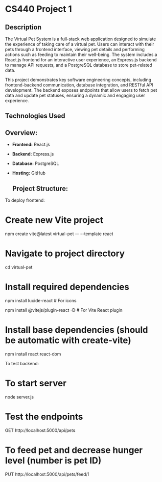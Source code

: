 # CS440 Project 1

## Description
The Virtual Pet System is a full-stack web application designed to simulate the experience of taking care of a virtual pet. Users can interact with their pets through a frontend interface, viewing pet details and performing actions such as feeding to maintain their well-being. The system includes a React.js frontend for an interactive user experience, an Express.js backend to manage API requests, and a PostgreSQL database to store pet-related data.

This project demonstrates key software engineering concepts, including frontend-backend communication, database integration, and RESTful API development. The backend exposes endpoints that allow users to fetch pet data and update pet statuses, ensuring a dynamic and engaging user experience.

## Technologies Used

## Overview:

- **Frontend:** React.js  
- **Backend:** Express.js
- **Database:** PostgreSQL  
- **Hosting:** GitHub

  ## Project Structure:

To deploy frontend:

# Create new Vite project
npm create vite@latest virtual-pet -- --template react

# Navigate to project directory
cd virtual-pet

# Install required dependencies
npm install lucide-react    # For icons

npm install @vitejs/plugin-react -D  # For Vite React plugin

# Install base dependencies (should be automatic with create-vite)
npm install react react-dom

To test backend:
# To start server
node server.js

# Test the endpoints
GET http://localhost:5000/api/pets

# To feed pet and decrease hunger level (number is pet ID)
PUT http://localhost:5000/api/pets/feed/1
